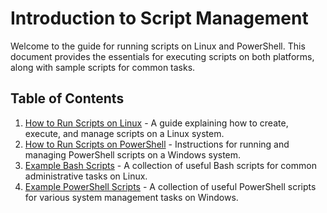 # **Introduction to Script Management**

Welcome to the guide for running scripts on Linux and PowerShell. This document provides the essentials for executing scripts on both platforms, along with sample scripts for common tasks.

## **Table of Contents**

1. [How to Run Scripts on Linux](docs/how_to_run_scripts_linux.md) - A guide explaining how to create, execute, and manage scripts on a Linux system.
2. [How to Run Scripts on PowerShell](docs/how_to_run_scripts_powershell.md) - Instructions for running and managing PowerShell scripts on a Windows system.
3. [Example Bash Scripts](docs/example_bash_scripts.md) - A collection of useful Bash scripts for common administrative tasks on Linux.
4. [Example PowerShell Scripts](docs/example_powershell_scripts.md) - A collection of useful PowerShell scripts for various system management tasks on Windows.
